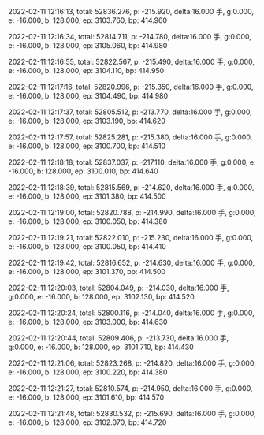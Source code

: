 2022-02-11 12:16:13, total: 52836.276, p: -215.920, delta:16.000 手, g:0.000, e: -16.000, b: 128.000, ep: 3103.760, bp: 414.960

2022-02-11 12:16:34, total: 52814.711, p: -214.780, delta:16.000 手, g:0.000, e: -16.000, b: 128.000, ep: 3105.060, bp: 414.980

2022-02-11 12:16:55, total: 52822.567, p: -215.490, delta:16.000 手, g:0.000, e: -16.000, b: 128.000, ep: 3104.110, bp: 414.950

2022-02-11 12:17:16, total: 52820.996, p: -215.350, delta:16.000 手, g:0.000, e: -16.000, b: 128.000, ep: 3104.490, bp: 414.980

2022-02-11 12:17:37, total: 52805.512, p: -213.770, delta:16.000 手, g:0.000, e: -16.000, b: 128.000, ep: 3103.190, bp: 414.620

2022-02-11 12:17:57, total: 52825.281, p: -215.380, delta:16.000 手, g:0.000, e: -16.000, b: 128.000, ep: 3100.700, bp: 414.510

2022-02-11 12:18:18, total: 52837.037, p: -217.110, delta:16.000 手, g:0.000, e: -16.000, b: 128.000, ep: 3100.010, bp: 414.640

2022-02-11 12:18:39, total: 52815.569, p: -214.620, delta:16.000 手, g:0.000, e: -16.000, b: 128.000, ep: 3101.380, bp: 414.500

2022-02-11 12:19:00, total: 52820.788, p: -214.990, delta:16.000 手, g:0.000, e: -16.000, b: 128.000, ep: 3100.050, bp: 414.380

2022-02-11 12:19:21, total: 52822.010, p: -215.230, delta:16.000 手, g:0.000, e: -16.000, b: 128.000, ep: 3100.050, bp: 414.410

2022-02-11 12:19:42, total: 52816.652, p: -214.630, delta:16.000 手, g:0.000, e: -16.000, b: 128.000, ep: 3101.370, bp: 414.500

2022-02-11 12:20:03, total: 52804.049, p: -214.030, delta:16.000 手, g:0.000, e: -16.000, b: 128.000, ep: 3102.130, bp: 414.520

2022-02-11 12:20:24, total: 52800.116, p: -214.040, delta:16.000 手, g:0.000, e: -16.000, b: 128.000, ep: 3103.000, bp: 414.630

2022-02-11 12:20:44, total: 52809.406, p: -213.730, delta:16.000 手, g:0.000, e: -16.000, b: 128.000, ep: 3101.710, bp: 414.430

2022-02-11 12:21:06, total: 52823.268, p: -214.820, delta:16.000 手, g:0.000, e: -16.000, b: 128.000, ep: 3100.220, bp: 414.380

2022-02-11 12:21:27, total: 52810.574, p: -214.950, delta:16.000 手, g:0.000, e: -16.000, b: 128.000, ep: 3101.610, bp: 414.570

2022-02-11 12:21:48, total: 52830.532, p: -215.690, delta:16.000 手, g:0.000, e: -16.000, b: 128.000, ep: 3102.070, bp: 414.720